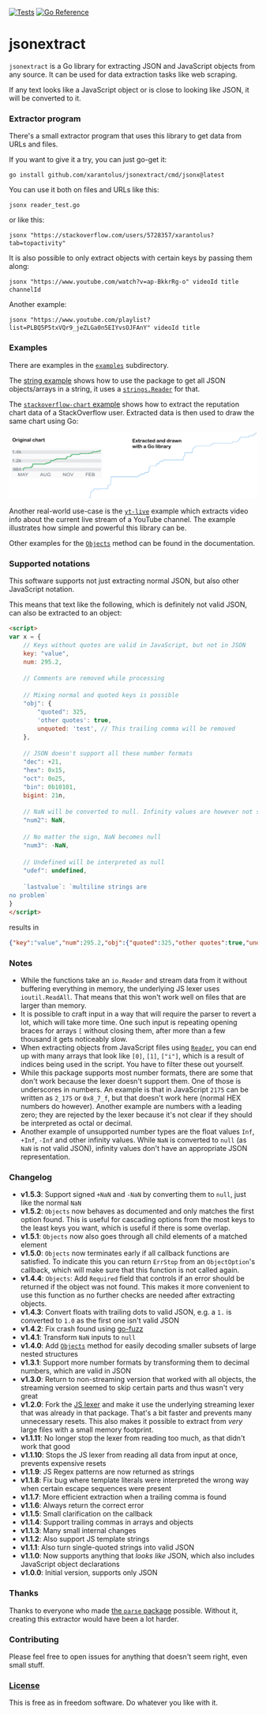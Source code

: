 [![Tests](https://github.com/xarantolus/jsonextract/workflows/Tests/badge.svg)](https://github.com/xarantolus/jsonextract/actions?query=workflow%3ATests) [![Go Reference](https://pkg.go.dev/badge/github.com/xarantolus/jsonextract.svg)](https://pkg.go.dev/github.com/xarantolus/jsonextract)
# jsonextract
`jsonextract` is a Go library for extracting JSON and JavaScript objects from any source. It can be used for data extraction tasks like web scraping.

If any text looks like a JavaScript object or is close to looking like JSON, it will be converted to it.

### Extractor program
There's a small extractor program that uses this library to get data from URLs and files.

If you want to give it a try, you can just go-get it:

    go install github.com/xarantolus/jsonextract/cmd/jsonx@latest

You can use it both on files and URLs like this:

    jsonx reader_test.go

or like this:

    jsonx "https://stackoverflow.com/users/5728357/xarantolus?tab=topactivity"

It is also possible to only extract objects with certain keys by passing them along:

	jsonx "https://www.youtube.com/watch?v=ap-BkkrRg-o" videoId title channelId

Another example:

	jsonx "https://www.youtube.com/playlist?list=PLBQ5P5txVQr9_jeZLGa0n5EIYvsOJFAnY" videoId title

### Examples
There are examples in the [`examples`](examples/) subdirectory.

The [string example](examples/string/main.go) shows how to use the package to get all JSON objects/arrays in a string, it uses a [`strings.Reader`](https://pkg.go.dev/strings#NewReader) for that.

The [`stackoverflow-chart` example](examples/stackoverflow-chart/main.go) shows how to extract the reputation chart data of a StackOverflow user. Extracted data is then used to draw the same chart using Go:

![Comparing chart from StackOverflow and the scraped and drawn result](.github/img/comparison-stackoverflow.png?raw=true)

Another real-world use-case is the [`yt-live`](examples/yt-live/main.go) example which extracts video info about the current live stream of a YouTube channel. The example illustrates how simple and powerful this library can be.

Other examples for the [`Objects`](https://pkg.go.dev/github.com/xarantolus/jsonextract#Objects) method can be found in the documentation.

### Supported notations
This software supports not just extracting normal JSON, but also other JavaScript notation.

This means that text like the following, which is definitely not valid JSON, can also be extracted to an object:

```html
<script>
var x = {
	// Keys without quotes are valid in JavaScript, but not in JSON
	key: "value",
	num: 295.2,

	// Comments are removed while processing

	// Mixing normal and quoted keys is possible
	"obj": {
		"quoted": 325,
		'other quotes': true,
		unquoted: 'test', // This trailing comma will be removed
	},

	// JSON doesn't support all these number formats
	"dec": +21,
	"hex": 0x15,
	"oct": 0o25,
	"bin": 0b10101,
	bigint: 21n,

	// NaN will be converted to null. Infinity values are however not supported
	"num2": NaN,

	// No matter the sign, NaN becomes null
	"num3": -NaN,

	// Undefined will be interpreted as null
	"udef": undefined,

	`lastvalue`: `multiline strings are
no problem`
}
</script>
```

results in

```json
{"key":"value","num":295.2,"obj":{"quoted":325,"other quotes":true,"unquoted":"test"},"dec":21,"hex":21,"oct":21,"bin":21,"bigint":21,"num2":null,"num3":null,"udef":null,"lastvalue":"multiline strings are\nno problem"}
```


### Notes
* While the functions take an `io.Reader` and stream data from it without buffering everything in memory, the underlying JS lexer uses `ioutil.ReadAll`. That means that this won't work well on files that are larger than memory.
* It is possible to craft input in a way that will require the parser to revert a lot, which will take more time. One such input is repeating opening braces for arrays `[` without closing them, after more than a few thousand it gets noticeably slow.
* When extracting objects from JavaScript files using [`Reader`](https://pkg.go.dev/github.com/xarantolus/jsonextract#Reader), you can end up with many arrays that look like `[0]`, `[1]`, `["i"]`, which is a result of indices being used in the script. You have to filter these out yourself.
* While this package supports most number formats, there are some that don't work because the lexer doesn't support them. One of those is underscores in numbers. An example is that in JavaScript `2175` can be written as `2_175` or `0x8_7_f`, but that doesn't work here (normal HEX numbers do however). Another example are numbers with a leading zero; they are rejected by the lexer because it's not clear if they should be interpreted as octal or decimal.
* Another example of unsupported number types are the float values `Inf`, `+Inf`, `-Inf` and other infinity values. While `NaN` is converted to `null` (as `NaN` is not valid JSON), infinity values don't have an appropriate JSON representation.

### Changelog
* **v1.5.3**: Support signed `+NaN` and `-NaN` by converting them to `null`, just like the normal `NaN`
* **v1.5.2**: `Objects` now behaves as documented and only matches the first option found. This is useful for cascading options from the most keys to the least keys you want, which is useful if there is some overlap. 
* **v1.5.1**: `Objects` now also goes through all child elements of a matched element 
* **v1.5.0**: `Objects` now terminates early if all callback functions are satisfied. To indicate this you can return `ErrStop` from an `ObjectOption`'s callback, which will make sure that this function is not called again.
* **v1.4.4**: `Objects`: Add `Required` field that controls if an error should be returned if the object was not found. This makes it more convenient to use this function as no further checks are needed after extracting objects.
* **v1.4.3**: Convert floats with trailing dots to valid JSON, e.g. a `1.` is converted to `1.0` as the first one isn't valid JSON
* **v1.4.2**: Fix crash found using [go-fuzz](https://github.com/dvyukov/go-fuzz)
* **v1.4.1**: Transform `NaN` inputs to `null`
* **v1.4.0**: Add [`Objects`](https://pkg.go.dev/github.com/xarantolus/jsonextract#Objects) method for easily decoding smaller subsets of large nested structures
* **v1.3.1**: Support more number formats by transforming them to decimal numbers, which are valid in JSON
* **v1.3.0**: Return to non-streaming version that worked with all objects, the streaming version seemed to skip certain parts and thus wasn't very great
* **v1.2.0**: Fork the [JS lexer](https://github.com/tdewolff/parse) and make it use the underlying streaming lexer that was already in that package. That's a bit faster and prevents many unnecessary resets. This also makes it possible to extract from *very* large files with a small memory footprint.
* **v1.1.11**: No longer stop the lexer from reading too much, as that didn't work that good
* **v1.1.10**: Stops the JS lexer from reading all data from input at once, prevents expensive resets
* **v1.1.9**: JS Regex patterns are now returned as strings
* **v1.1.8**: Fix bug where template literals were interpreted the wrong way when certain escape sequences were present
* **v1.1.7**: More efficient extraction when a trailing comma is found
* **v1.1.6**: Always return the correct error
* **v1.1.5**: Small clarification on the callback
* **v1.1.4**: Support trailing commas in arrays and objects
* **v1.1.3**: Many small internal changes
* **v1.1.2**: Also support JS template strings
* **v1.1.1**: Also turn single-quoted strings into valid JSON
* **v1.1.0**: Now supports anything that *looks like* JSON, which also includes JavaScript object declarations
* **v1.0.0**: Initial version, supports only JSON

### Thanks
Thanks to everyone who made [the `parse` package](https://github.com/tdewolff/parse) possible. Without it, creating this extractor would have been a lot harder.

### Contributing
Please feel free to open issues for anything that doesn't seem right, even small stuff. 

### [License](LICENSE)
This is free as in freedom software. Do whatever you like with it.
